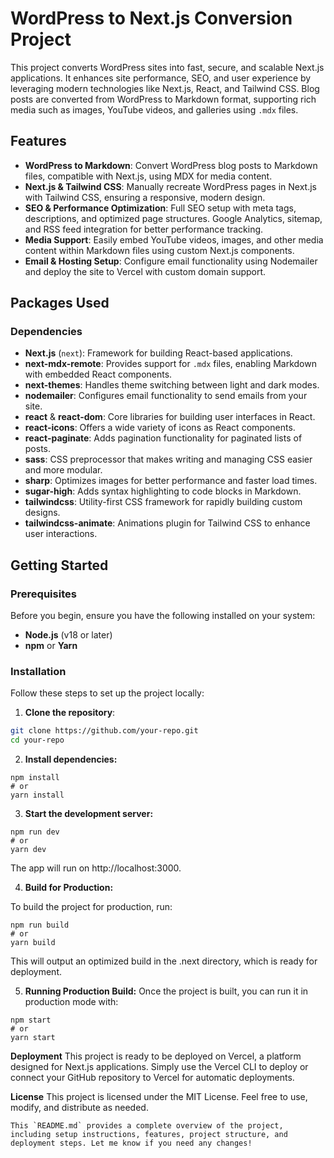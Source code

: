 # WordPress to Next.js Conversion Project

This project converts WordPress sites into fast, secure, and scalable Next.js applications. It enhances site performance, SEO, and user experience by leveraging modern technologies like Next.js, React, and Tailwind CSS. Blog posts are converted from WordPress to Markdown format, supporting rich media such as images, YouTube videos, and galleries using `.mdx` files.

## Features

- **WordPress to Markdown**: Convert WordPress blog posts to Markdown files, compatible with Next.js, using MDX for media content.
- **Next.js & Tailwind CSS**: Manually recreate WordPress pages in Next.js with Tailwind CSS, ensuring a responsive, modern design.
- **SEO & Performance Optimization**: Full SEO setup with meta tags, descriptions, and optimized page structures. Google Analytics, sitemap, and RSS feed integration for better performance tracking.
- **Media Support**: Easily embed YouTube videos, images, and other media content within Markdown files using custom Next.js components.
- **Email & Hosting Setup**: Configure email functionality using Nodemailer and deploy the site to Vercel with custom domain support.

## Packages Used

### Dependencies

- **Next.js** (`next`): Framework for building React-based applications.
- **next-mdx-remote**: Provides support for `.mdx` files, enabling Markdown with embedded React components.
- **next-themes**: Handles theme switching between light and dark modes.
- **nodemailer**: Configures email functionality to send emails from your site.
- **react** & **react-dom**: Core libraries for building user interfaces in React.
- **react-icons**: Offers a wide variety of icons as React components.
- **react-paginate**: Adds pagination functionality for paginated lists of posts.
- **sass**: CSS preprocessor that makes writing and managing CSS easier and more modular.
- **sharp**: Optimizes images for better performance and faster load times.
- **sugar-high**: Adds syntax highlighting to code blocks in Markdown.
- **tailwindcss**: Utility-first CSS framework for rapidly building custom designs.
- **tailwindcss-animate**: Animations plugin for Tailwind CSS to enhance user interactions.

## Getting Started

### Prerequisites

Before you begin, ensure you have the following installed on your system:

- **Node.js** (v18 or later)
- **npm** or **Yarn**

### Installation

Follow these steps to set up the project locally:

1. **Clone the repository**:

```bash
git clone https://github.com/your-repo.git
cd your-repo
```

2. **Install dependencies:**

```
npm install
# or
yarn install
```

3. **Start the development server:**

```
npm run dev
# or
yarn dev
```

The app will run on http://localhost:3000.

4. **Build for Production:**

To build the project for production, run:

```
npm run build
# or
yarn build
```

This will output an optimized build in the .next directory, which is ready for deployment.

5. **Running Production Build:**
   Once the project is built, you can run it in production mode with:

```
npm start
# or
yarn start
```

**Deployment**
This project is ready to be deployed on Vercel, a platform designed for Next.js applications. Simply use the Vercel CLI to deploy or connect your GitHub repository to Vercel for automatic deployments.

**License**
This project is licensed under the MIT License. Feel free to use, modify, and distribute as needed.

```
This `README.md` provides a complete overview of the project, including setup instructions, features, project structure, and deployment steps. Let me know if you need any changes!
```
